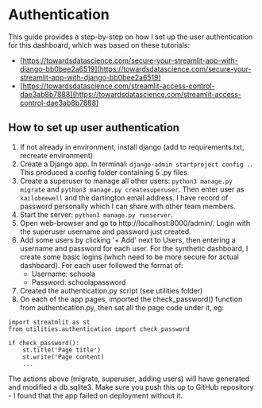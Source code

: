 # Authentication

This guide provides a step-by-step on how I set up the user authentication for this dashboard, which was based on these tutorials:
* [https://towardsdatascience.com/secure-your-streamlit-app-with-django-bb0bee2a6519](https://towardsdatascience.com/secure-your-streamlit-app-with-django-bb0bee2a6519)
* [https://towardsdatascience.com/streamlit-access-control-dae3ab8b7888](https://towardsdatascience.com/streamlit-access-control-dae3ab8b7888)

## How to set up user authentication

1. If not already in environment, install django (add to requirements.txt, recreate environment)
2. Create a Django app. In terminal: `django-admin startproject config .`. This produced a config folder containing 5 .py files.
3. Create a superuser to manage all other users: `python3 manage.py migrate` and `python3 manage.py createsuperuser`. Then enter user as `kailobeewell` and the dartington email address. I have record of password personally which I can share with other team members.
4. Start the server: `python3 manage.py runserver`.
5. Open web-browser and go to http://localhost:8000/admin/. Login with the superuser username and password just created.
6. Add some users by clicking '+ Add' next to Users, then entering a username and password for each user. For the synthetic dashboard, I create some basic logins (which need to be more secure for actual dashboard). For each user followed the format of:
    * Username: schoola
    * Password: schoolapassword
7. Created the authentication.py script (see utilities folder)
8. On each of the app pages, imported the check_password() function from authentication.py, then sat all the page code under it, eg:
```
import streatmlit as st
from utilities.authentication import check_password

if check_password():
    st.title('Page title')
    st.write('Page content)
    ...
```

The actions above (migrate, superuser, adding users) will have generated and modified a db.sqlite3. Make sure you push this up to GitHub repository - I found that the app failed on deployment without it.